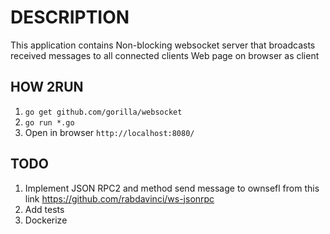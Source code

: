 # DESCRIPTION

This application contains
Non-blocking websocket server that broadcasts received messages to all connected clients
Web page on browser as client

## HOW 2RUN
1. `go get github.com/gorilla/websocket`
2. `go run *.go`
3. Open in browser `http://localhost:8080/`

## TODO
1. Implement JSON RPC2 and method send message to ownsefl from this link https://github.com/rabdavinci/ws-jsonrpc
2. Add tests
3. Dockerize

